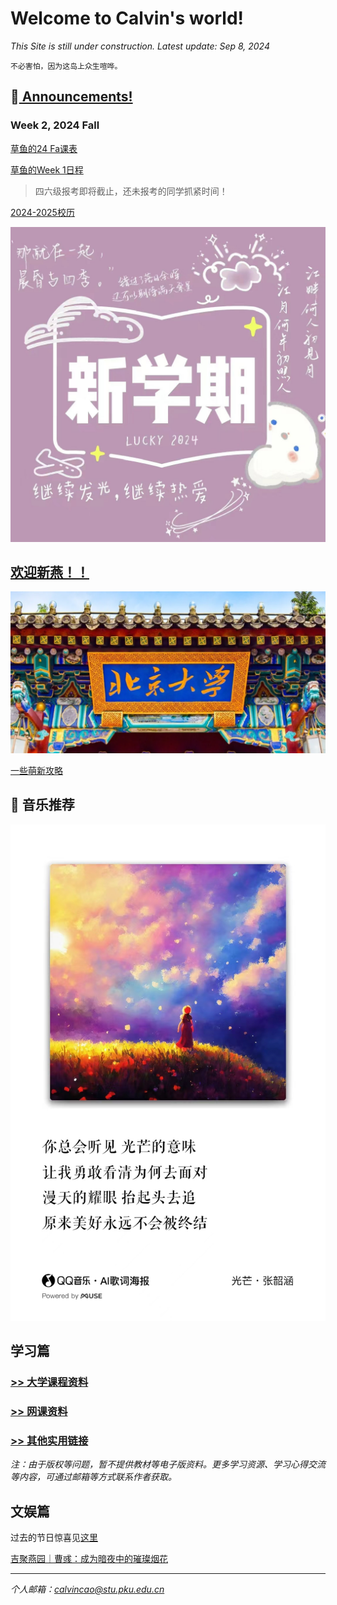 # Welcome to Calvin's world!

*This Site is still under construction. Latest update: Sep 8, 2024*

`不必害怕，因为这岛上众生喧哗。`

## 📢[ Announcements!](/public) 

### Week 2, 2024 Fall

[草鱼的24 Fa课表](/schedule/24fa-courses)

[草鱼的Week 1日程](/schedule/24fa-w0)

> 四六级报考即将截止，还未报考的同学抓紧时间！

[2024-2025校历](https://calvinxiaocao.github.io/2425cal.pdf)

![开学啦！](24sp/newsemester.jpg)

## [欢迎新燕！！](/welcome)
![北大西门](ximen.png)

[一些萌新攻略](/welcome)

## 🎵 音乐推荐

![光芒](/24sp/song/guangmang.jpg)

## 学习篇

### [>> 大学课程资料](university_courses)

### [>> 网课资料](online_course)

### [>> 其他实用链接](links)

*注：由于版权等问题，暂不提供教材等电子版资料。更多学习资源、学习心得交流等内容，可通过邮箱等方式联系作者获取。*

## 文娱篇

过去的节日惊喜见[这里](/activity)

[吉聚燕园｜曹彧：成为暗夜中的璀璨烟花](https://mp.weixin.qq.com/s/zs2K9cgmLi-b9N5gp6V9Jg)

----
*个人邮箱：calvincao@stu.pku.edu.cn*
